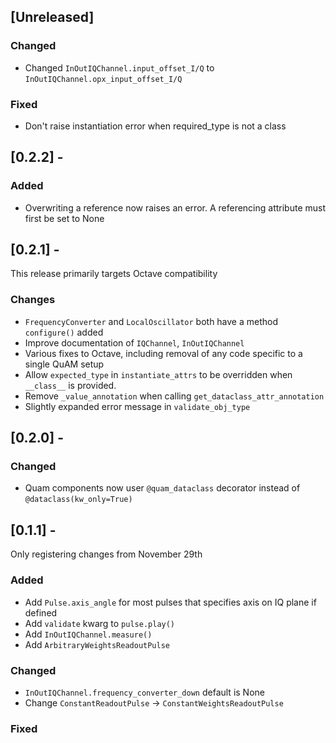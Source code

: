 ## [Unreleased]
### Changed
- Changed `InOutIQChannel.input_offset_I/Q` to `InOutIQChannel.opx_input_offset_I/Q`

### Fixed
- Don't raise instantiation error when required_type is not a class

## [0.2.2] -
### Added
- Overwriting a reference now raises an error. A referencing attribute must first be set to None

## [0.2.1] -
This release primarily targets Octave compatibility
### Changes
- `FrequencyConverter` and `LocalOscillator` both have a method `configure()` added
- Improve documentation of `IQChannel`, `InOutIQChannel`
- Various fixes to Octave, including removal of any code specific to a single QuAM setup
- Allow `expected_type` in `instantiate_attrs` to be overridden when `__class__` is provided.
- Remove `_value_annotation` when calling `get_dataclass_attr_annotation`
- Slightly expanded error message in `validate_obj_type`

## [0.2.0] -
### Changed
- Quam components now user `@quam_dataclass` decorator instead of `@dataclass(kw_only=True)`

## [0.1.1] -
Only registering changes from November 29th

### Added
- Add `Pulse.axis_angle` for most pulses that specifies axis on IQ plane if defined
- Add `validate` kwarg to `pulse.play()`
- Add `InOutIQChannel.measure()`
- Add `ArbitraryWeightsReadoutPulse`

### Changed
- `InOutIQChannel.frequency_converter_down` default is None
- Change `ConstantReadoutPulse` -> `ConstantWeightsReadoutPulse`

### Fixed